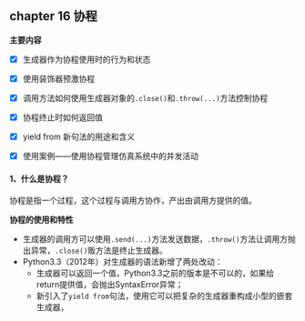 ## chapter 16 协程

**主要内容**

- [x] 生成器作为协程使用时的行为和状态

- [x] 使用装饰器预激协程

- [x] 调用方法如何使用生成器对象的`.close()`和`.throw(...)`方法控制协程

- [x] 协程终止时如何返回值

- [x] yield from 新句法的用途和含义

- [x] 使用案例——使用协程管理仿真系统中的并发活动

#### 1、什么是协程？

协程是指一个过程，这个过程与调用方协作，产出由调用方提供的值。

**协程的使用和特性**

* 生成器的调用方可以使用`.send(...)`方法发送数据，`.throw()`方法让调用方抛出异常，`.close()`贩方法是终止生成器。
* Python3.3（2012年）对生成器的语法新增了两处改动：
    * 生成器可以返回一个值，Python3.3之前的版本是不可以的，如果给return提供值，会抛出SyntaxError异常；
    * 新引入了`yield from`句法，使用它可以把复杂的生成器重构成小型的嵌套生成器，